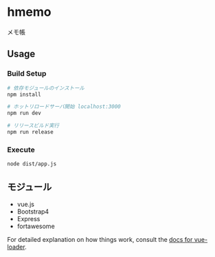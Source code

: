 # hmemo
メモ帳

## Usage

### Build Setup

``` bash
# 依存モジュールのインストール
npm install

# ホットリロードサーバ開始 localhost:3000
npm run dev

# リリースビルド実行
npm run release
```

### Execute

``` bash
node dist/app.js
```

## モジュール
* vue.js
* Bootstrap4
* Express
* fortawesome

For detailed explanation on how things work, consult the [docs for vue-loader](http://vuejs.github.io/vue-loader).
